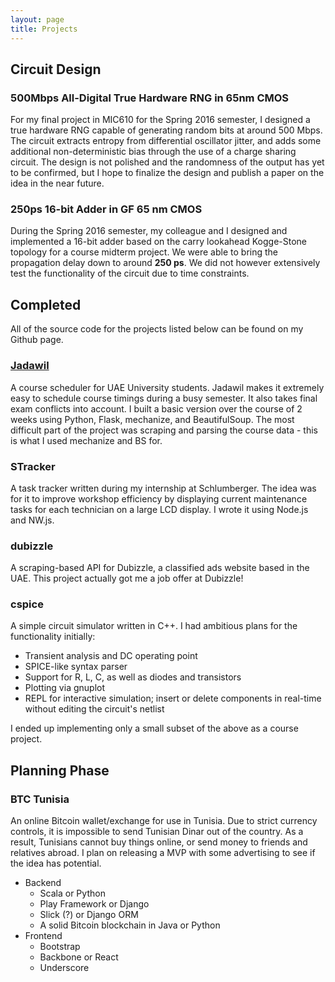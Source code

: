 ```yaml
---
layout: page
title: Projects
---
```


## Circuit Design

### 500Mbps All-Digital True Hardware RNG in 65nm CMOS

For my final project in MIC610 for the Spring 2016 semester, I designed a true hardware RNG capable of generating random bits at around 500 Mbps. The circuit extracts entropy from differential oscillator jitter, and adds some additional non-deterministic bias through the use of a charge sharing circuit. The design is not polished and the randomness of the output has yet to be confirmed, but I hope to finalize the design and publish a paper on the idea in the near future.

### 250ps 16-bit Adder in GF 65 nm CMOS

During the Spring 2016 semester, my colleague and I designed and implemented a 16-bit adder based on the carry lookahead Kogge-Stone topology for a course midterm project. We were able to bring the propagation delay down to around **250 ps**. We did not however extensively test the functionality of the circuit due to time constraints.

## Completed

<p class="message">
    All of the source code for the projects listed below can be found on my Github page.
</p>

### [Jadawil](http://jadawil.xyz)

A course scheduler for UAE University students. Jadawil makes it extremely easy to schedule course timings during a busy semester. It also takes final exam conflicts into account. I built a basic version over the course of 2 weeks using Python, Flask, mechanize, and BeautifulSoup. The most difficult part of the project was scraping and parsing the course data - this is what I used mechanize and BS for.

### STracker

A task tracker written during my internship at Schlumberger. The idea was for it to improve workshop efficiency by displaying current maintenance tasks for each technician on a large LCD display. I wrote it using Node.js and NW.js.

### dubizzle

A scraping-based API for Dubizzle, a classified ads website based in the UAE. This project actually got me a job offer at Dubizzle!

### cspice

A simple circuit simulator written in C++. I had ambitious plans for the functionality initially:

* Transient analysis and DC operating point
* SPICE-like syntax parser
* Support for R, L, C, as well as diodes and transistors
* Plotting via gnuplot
* REPL for interactive simulation; insert or delete components in real-time without editing the circuit's netlist

I ended up implementing only a small subset of the above as a course project.

## Planning Phase

### BTC Tunisia

An online Bitcoin wallet/exchange for use in Tunisia. Due to strict currency controls, it is impossible to send Tunisian Dinar out of the country. As a result, Tunisians cannot buy things online, or send money to friends and relatives abroad. I plan on releasing a MVP with some advertising to see if the idea has potential.

* Backend
    - Scala or Python
    - Play Framework or Django
    - Slick (?) or Django ORM
    - A solid Bitcoin blockchain in Java or Python
* Frontend
    - Bootstrap
    - Backbone or React
    - Underscore
